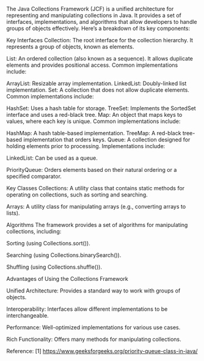 The Java Collections Framework (JCF) is a unified architecture for representing and manipulating collections in Java. It provides a set of interfaces, implementations, and algorithms that allow developers to handle groups of objects effectively. Here’s a breakdown of its key components:

Key Interfaces
Collection: The root interface for the collection hierarchy. It represents a group of objects, known as elements.

List: An ordered collection (also known as a sequence). It allows duplicate elements and provides positional access. Common implementations include:

ArrayList: Resizable array implementation.
LinkedList: Doubly-linked list implementation.
Set: A collection that does not allow duplicate elements. Common implementations include:

HashSet: Uses a hash table for storage.
TreeSet: Implements the SortedSet interface and uses a red-black tree.
Map: An object that maps keys to values, where each key is unique. Common implementations include:

HashMap: A hash table-based implementation.
TreeMap: A red-black tree-based implementation that orders keys.
Queue: A collection designed for holding elements prior to processing. Implementations include:

LinkedList: Can be used as a queue.

PriorityQueue: Orders elements based on their natural ordering or a specified comparator.

Key Classes
Collections: A utility class that contains static methods for operating on collections, such as sorting and searching.

Arrays: A utility class for manipulating arrays (e.g., converting arrays to lists).

Algorithms
The framework provides a set of algorithms for manipulating collections, including:

Sorting (using Collections.sort()).

Searching (using Collections.binarySearch()).

Shuffling (using Collections.shuffle()).

Advantages of Using the Collections Framework

Unified Architecture: Provides a standard way to work with groups of objects.

Interoperability: Interfaces allow different implementations to be
interchangeable.

Performance: Well-optimized implementations for various use cases.

Rich Functionality: Offers many methods for manipulating collections.

Reference:
[1] https://www.geeksforgeeks.org/priority-queue-class-in-java/
